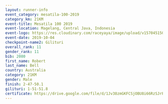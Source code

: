 ```yaml
---
layout: runner-info 
event_category: mesatila-100-2019 
category_km: 21KM 
event-title: Mesatila 100 2019 
event-location: Magelang, Central Java, Indonesia 
event-logo: https://res.cloudinary.com/raceyaya/image/upload/v1570451507/logo/mesastila100_jin7bl.jpg 
event-date: 2019-10-04 
checkpoint-name2: Gilituri 
overall_rank: 11
gender_rank: 11
bib: 2080
first_name: Robert
last_name: Bell
country: Australia
category: 21KM
gender: Male
finish: 2-47-50.1
gilituri: 1-51-51.8
certificate: https://drive.google.com/file/d/1Jv38zmGKFCSjOBU8i66RzSJrPD446ekx/view?usp=sharing
---
```

